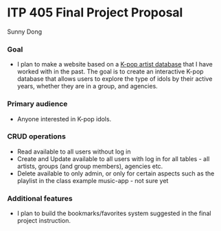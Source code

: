 
# ITP 405 Final Project Proposal
Sunny Dong

### Goal
- I plan to make a website based on a [K-pop artist database](https://www.kaggle.com/kimjihoo/kpopdb) that I have worked with in the past. The goal is to create an interactive K-pop database that allows users to explore the type of idols by their active years, whether they are in a group, and agencies.

### Primary audience  
- Anyone interested in K-pop idols.

### CRUD operations  
- Read available to all users without log in
- Create and Update available to all users with log in for all tables - all artists, groups (and group members), agencies etc.
- Delete available to only admin, or only for certain aspects such as the playlist in the class example music-app - not sure yet

### Additional features  
- I plan to build the bookmarks/favorites system suggested in the final project instruction.